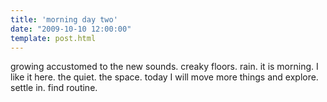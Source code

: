```yaml
---
title: 'morning day two'
date: "2009-10-10 12:00:00"
template: post.html
---
```


growing accustomed to the new sounds. creaky floors. rain. it is morning. I like it here. the quiet. the space. today I will move more things and explore. settle in. find routine.